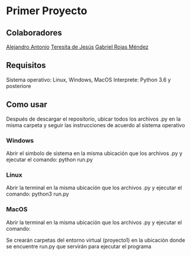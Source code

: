 # Primer Proyecto

## Colaboradores
 [Alejandro Antonio](https://github.com/Alejandror11)
 [Teresita de Jesús]()
 [Gabriel Rojas Méndez](https://github.com/GabooLml)

## Requisitos
 Sistema operativo: Linux, Windows, MacOS
 Interprete: Python 3.6 y posteriore
## Como usar
 Después de descargar el repositorio, ubicar todos los archivos .py en la misma carpeta y seguir las instrucciones de acuerdo al sistema operativo
 ### Windows
 Abrir el simbolo de sistema en la misma ubicación que los archivos .py y ejecutar el comando:
 python run.py
 ### Linux
 Abrir la terminal en la misma ubicación que los archivos .py y ejecutar el comando:
 python3 run.py
 ### MacOS
 Abrir la terminal en la misma ubicación que los archivos .py y ejecutar el comando:

 Se crearán carpetas del entorno virtual (proyecto1) en la ubicación donde se encuentre run.py que servirán para ejecutar el programa
